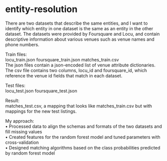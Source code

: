 # entity-resolution
There are two datasets that describe the same entities, and I want to identify which entity in one dataset is the same as an entity in the other dataset. The datasets were provided by Foursquare and Locu, and contain descriptive information about various venues such as venue names and phone numbers.

Train files:  
locu_train.json   foursquare_train.json   matches_train.csv  
The json files contain a json-encoded list of venue attribute dictionaries. The csv file contains two columns, locu_id and foursquare_id, which reference the venue id fields that match in each dataset.  

Test files:  
locu_test.json foursquare_test.json  

Result:  
matches_test.csv, a mapping that looks like matches_train.csv but with mappings for the new test listings.  

My approach:  
•	Processed data to align the schemas and formats of the two datasets and fill missing values  
•	Created features for the random forest model and tuned parameters with cross-validation  
•	Designed matching algorithms based on the class probabilities predicted by random forest model   
